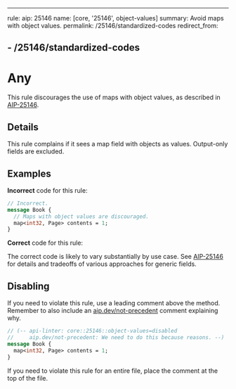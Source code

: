 --------------------------------------------------------------------------------

rule: aip: 25146 name: [core, '25146', object-values] summary: Avoid maps with
object values. permalink: /25146/standardized-codes redirect_from:

## - /25146/standardized-codes

# Any

This rule discourages the use of maps with object values, as described in
[AIP-25146][].

## Details

This rule complains if it sees a map field with objects as values. Output-only
fields are excluded.

## Examples

**Incorrect** code for this rule:

```proto
// Incorrect.
message Book {
  // Maps with object values are discouraged.
  map<int32, Page> contents = 1;
}
```

**Correct** code for this rule:

The correct code is likely to vary substantially by use case. See [AIP-25146][]
for details and tradeoffs of various approaches for generic fields.

## Disabling

If you need to violate this rule, use a leading comment above the method.
Remember to also include an [aip.dev/not-precedent][] comment explaining why.

```proto
// (-- api-linter: core::25146::object-values=disabled
//     aip.dev/not-precedent: We need to do this because reasons. --)
message Book {
  map<int32, Page> contents = 1;
}
```

If you need to violate this rule for an entire file, place the comment at the
top of the file.

[aip-25146]: https://aip.dev/25146
[aip.dev/not-precedent]: https://aip.dev/not-precedent
